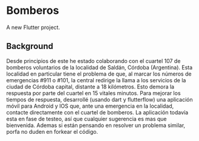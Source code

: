 # Bomberos

A new Flutter project.

## Background
Desde principios de este he estado colaborando con el cuartel 107 de bomberos voluntarios de la localidad de Saldán, Córdoba (Argentina). Esta localidad en particular tiene el problema de que, al marcar los números de emergencias #911 o #101, la central redirige la llama a los servicios de la ciudad de Córdoba capital, distante a 18 kilómetros. Esto demora la respuesta por parte del cuartel en 15 vitales minutos. Para mejorar los tiempos de respuesta, desarrollé (usando dart y flutterflow) una aplicación móvil para Android y IOS que, ante una emergencia en la localidad, contacte directamente con el cuartel de bomberos. La aplicación todavía esta en fase de testeo, así que cualquier sugerencia es mas que bienvenida. Ademas si están pensando en resolver un problema similar, porfa no duden en forkear el código.

